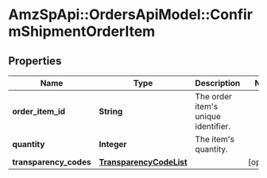 # AmzSpApi::OrdersApiModel::ConfirmShipmentOrderItem

## Properties
Name | Type | Description | Notes
------------ | ------------- | ------------- | -------------
**order_item_id** | **String** | The order item&#x27;s unique identifier. | 
**quantity** | **Integer** | The item&#x27;s quantity. | 
**transparency_codes** | [**TransparencyCodeList**](TransparencyCodeList.md) |  | [optional] 

